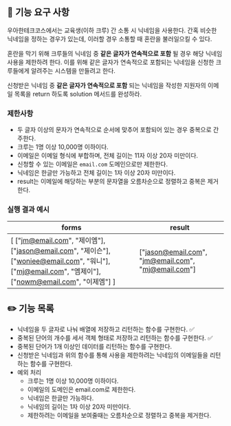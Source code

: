 ## 🚀 기능 요구 사항

우아한테크코스에서는 교육생(이하 크루) 간 소통 시 닉네임을 사용한다. 간혹 비슷한 닉네임을 정하는 경우가 있는데, 이러할 경우 소통할 때 혼란을 불러일으킬 수 있다.

혼란을 막기 위해 크루들의 닉네임 중 **같은 글자가 연속적으로 포함** 될 경우 해당 닉네임 사용을 제한하려 한다. 이를 위해 같은 글자가 연속적으로 포함되는 닉네임을 신청한 크루들에게 알려주는 시스템을 만들려고 한다.

신청받은 닉네임 중 **같은 글자가 연속적으로 포함** 되는 닉네임을 작성한 지원자의 이메일 목록을 return 하도록 solution 메서드를 완성하라.

### 제한사항

- 두 글자 이상의 문자가 연속적으로 순서에 맞추어 포함되어 있는 경우 중복으로 간주한다.
- 크루는 1명 이상 10,000명 이하이다.
- 이메일은 이메일 형식에 부합하며, 전체 길이는 11자 이상 20자 미만이다.
- 신청할 수 있는 이메일은 `email.com` 도메인으로만 제한한다.
- 닉네임은 한글만 가능하고 전체 길이는 1자 이상 20자 미만이다.
- result는 이메일에 해당하는 부분의 문자열을 오름차순으로 정렬하고 중복은 제거한다.

### 실행 결과 예시

| forms                                                                                                                                                 | result                                              |
| ----------------------------------------------------------------------------------------------------------------------------------------------------- | --------------------------------------------------- |
| [ ["jm@email.com", "제이엠"], ["jason@email.com", "제이슨"], ["woniee@email.com", "워니"], ["mj@email.com", "엠제이"], ["nowm@email.com", "이제엠"] ] | ["jason@email.com", "jm@email.com", "mj@email.com"] |

## ✏️ 기능 목록

- 닉네임을 두 글자로 나눠 배열에 저장하고 리턴하는 함수를 구현한다. ✅
- 중복된 단어의 개수를 세서 객체 형태로 저장하고 리턴하는 함수를 구현한다. ✅
- 중복된 단어가 1개 이상인 데이터를 리턴하는 함수를 구현한다.
- 신청받은 닉네임과 위의 함수를 통해 사용을 제한하려는 닉네임의 이메일들을 리턴하는 함수를 구현한다.
- 예외 처리
  - 크루는 1명 이상 10,000명 이하이다.
  - 이메일의 도메인은 email.com로 제한한다.
  - 닉네임은 한글만 가능하다.
  - 닉네임의 길이는 1자 이상 20자 미만이다.
  - 제한하려는 이메일을 보여줄때는 오름차순으로 정렬하고 중복을 제거한다.
